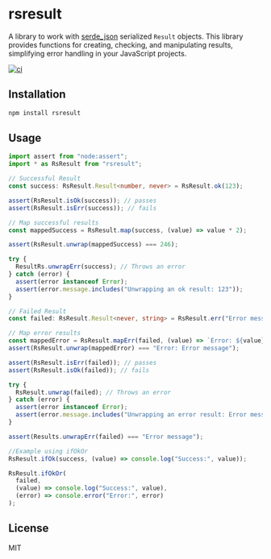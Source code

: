 # rsresult

A library to work with [serde_json](https://github.com/serde-rs/json) serialized `Result` objects. This library provides functions for creating, checking, and manipulating results, simplifying error handling in your JavaScript projects.

[![ci](https://github.com/kyleect/rsresult/actions/workflows/ci.yml/badge.svg)](https://github.com/kyleect/rsresult/actions/workflows/ci.yml)

## Installation

```bash
npm install rsresult
```

## Usage

```typescript
import assert from "node:assert";
import * as RsResult from "rsresult";

// Successful Result
const success: RsResult.Result<number, never> = RsResult.ok(123);

assert(RsResult.isOk(success)); // passes
assert(RsResult.isErr(success)); // fails

// Map successful results
const mappedSuccess = RsResult.map(success, (value) => value * 2);

assert(RsResult.unwrap(mappedSuccess) === 246);

try {
  ResultRs.unwrapErr(success); // Throws an error
} catch (error) {
  assert(error instanceof Error);
  assert(error.message.includes("Unwrapping an ok result: 123"));
}

// Failed Result
const failed: RsResult.Result<never, string> = RsResult.err("Error message");

// Map error results
const mappedError = RsResult.mapErr(failed, (value) => `Error: ${value}`);
assert(RsResult.unwrap(mappedError) === "Error: Error message");

assert(RsResult.isErr(failed)); // passes
assert(RsResult.isOk(failed)); // fails

try {
  RsResult.unwrap(failed); // Throws an error
} catch (error) {
  assert(error instanceof Error);
  assert(error.message.includes("Unwrapping an error result: Error message"));
}

assert(Results.unwrapErr(failed) === "Error message");

//Example using ifOkOr
RsResult.ifOk(success, (value) => console.log("Success:", value));

RsResult.ifOkOr(
  failed,
  (value) => console.log("Success:", value),
  (error) => console.error("Error:", error)
);
```

## License

MIT
